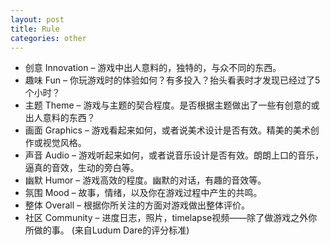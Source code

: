 ```yaml
---
layout: post
title: Rule
categories: other
---
```

- 创意 Innovation – 游戏中出人意料的，独特的，与众不同的东西。
- 趣味 Fun – 你玩游戏时的体验如何？有多投入？抬头看表时才发现已经过了5个小时？
- 主题 Theme – 游戏与主题的契合程度。是否根据主题做出了一些有创意的或出人意料的东西？
- 画面 Graphics – 游戏看起来如何，或者说美术设计是否有效。精美的美术创作或视觉风格。
- 声音 Audio – 游戏听起来如何，或者说音乐设计是否有效。朗朗上口的音乐，逼真的音效，生动的旁白等。
- 幽默 Humor – 游戏高效的程度。幽默的对话，有趣的音效等。
- 氛围 Mood – 故事，情绪，以及你在游戏过程中产生的共鸣。
- 整体 Overall – 根据你所关注的方面对游戏做出整体评价。
- 社区 Community – 进度日志，照片，timelapse视频——除了做游戏之外你所做的事。
(来自Ludum Dare的评分标准)
